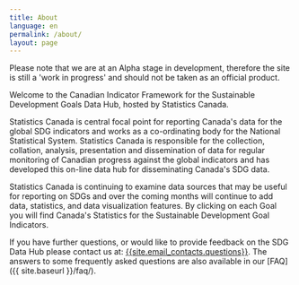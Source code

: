 ```yaml
---
title: About
language: en
permalink: /about/
layout: page
---
```


Please note that we are at an Alpha stage in development, therefore the site is still a 'work in progress' and should not be taken as an official product.

Welcome to the Canadian Indicator Framework for the Sustainable Development Goals Data Hub, hosted by Statistics Canada.

Statistics Canada is central focal point for reporting Canada's data for the global SDG indicators and works as a co-ordinating body for the National Statistical System. Statistics Canada is responsible for the collection, collation, analysis, presentation and dissemination of data for regular monitoring of Canadian progress against the global indicators and has developed this on-line data hub for disseminating Canada's SDG data.

Statistics Canada is continuing to examine data sources that may be useful for reporting on SDGs and over the coming months will continue to add data, statistics, and data visualization features. By clicking on each Goal you will find Canada's Statistics for the Sustainable Development Goal Indicators.

If you have further questions, or would like to provide feedback on the SDG Data Hub please contact us at: <a href="mailto:{{site.email_contacts.questions}}">{{site.email_contacts.questions}}</a>. The answers to some frequently asked questions are also available in our [FAQ]({{ site.baseurl }}/faq/).
